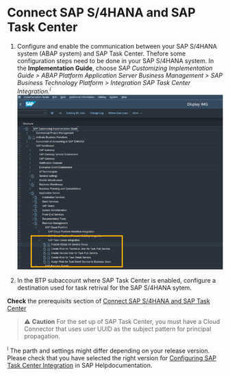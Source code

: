 # Connect SAP S/4HANA and SAP Task Center

1. Configure and enable the communication between your SAP S/4HANA system (ABAP system) and SAP Task Center. Thefore some configuration steps need to be done in your SAP S/4HANA system. In the **Implementation Guide**, choose *SAP Customizing Implementation Guide > ABAP Platform  Application Server  Business Management > SAP Business Technology Platform > Integration  SAP Task Center Integration.<sup>i</sup>*  
![SAP S/4HANA IMG config](images/s4h-img-tree.png)

2. In the BTP subaccount where SAP Task Center is enabled, configure a destination used for task retrival for the SAP S/4HANA sytem. 

**Check** the prerequisits section of [Connect SAP S/4HANA and SAP Task Center
](https://help.sap.com/docs/TASK_CENTER/08cbda59b4954e93abb2ec85f1db399d/143af9bb452f4aa5a9980035d9edee5b.html)

>⚠ **Caution** For the set up of SAP Task Center, you must have a Cloud Connector that uses user UUID as the subject pattern for principal propagation.

<sup>i</sup> The parth and settings might differ depending on your release version. Please check that you have selected the right version for [Configuring SAP Task Center Integration](https://help.sap.com/docs/SAP_S4HANA_ON-PREMISE/0f18dddf28764f5b807ecd80549044cc/5117f21ef28f4e698d99fe3fdbc1be2a.html?version=2021.002) in SAP Helpdocumentation.